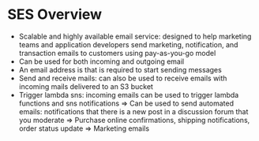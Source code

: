 # SES Overview
- Scalable and highly available email service: designed to help marketing teams and application developers send marketing, notification, and transaction emails to customers using pay-as-you-go model
- Can be used for both incoming and outgoing email
- An email address is that is required to start sending messages
- Send and receive mails: can also be used to receive emails with incoming mails delivered to an S3 bucket
- Trigger lambda sns: incoming emails can be used to trigger lambda functions and sns notifications
=>  Can be used to send automated emails: notifications that there is a new post in a discussion forum that you moderate
=> Purchase online confirmations, shipping notifications, order status update
=> Marketing emails
